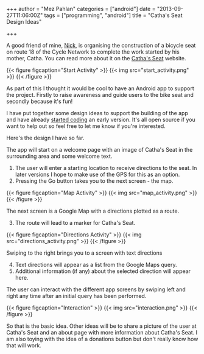 +++
author = "Mez Pahlan"
categories = ["android"]
date = "2013-09-27T11:06:00Z"
tags = ["programming", "android"]
title = "Catha's Seat Design Ideas"

+++

A good friend of mine, [Nick](http://nickandscottgobiking.blogspot.co.uk/), is organising the construction of a bicycle
seat on route 18 of the Cycle Network to complete the work started by his mother, Catha. You can read more about it on
the [Catha's Seat](http://www.cathas-seat.org/) website.

{{< figure figcaption="Start Activity" >}}
    {{< img src="start_activity.png" >}}
{{< /figure >}}

<!--more-->

As part of this I thought it would be cool to have an Android app to support the project. Firstly to raise awareness and
guide users to the bike seat and secondly because it's fun!

I have put together some design ideas to support the building of the app and have already [started
coding](https://github.com/mezpahlan/CathasSeat) an early version. It's all open source if you want to help out so feel
free to let me know if you're interested.

Here's the design I have so far.

The app will start on a welcome page with an image of Catha's Seat in the surrounding area and some welcome text.

1. The user will enter a starting location to receive directions to the seat. In later versions I hope to make use of
   the GPS for this as an option.
2. Pressing the Go button takes you to the next screen - the map.

 {{< figure figcaption="Map Activity" >}}
    {{< img src="map_activity.png" >}}
{{< /figure >}}

 The next screen is a Google Map with a directions plotted as a route.

3. The route will lead to a marker for Catha's Seat.

 {{< figure figcaption="Directions Activity" >}}
    {{< img src="directions_activity.png" >}}
{{< /figure >}}

 Swiping to the right brings you to a screen with text directions

4. Text directions will appear as a list from the Google Maps query.
5. Additional information (if any) about the selected direction will appear here.

 The user can interact with the different app screens by swiping left and right any time after an initial query has been
 performed.

{{< figure figcaption="Interaction" >}}
    {{< img src="interaction.png" >}}
{{< /figure >}}

So that is the basic idea. Other ideas will be to share a picture of the user at Catha's Seat and an about page with
more information about Catha's Seat. I am also toying with the idea of a donations button but don't really know how that
will work.
